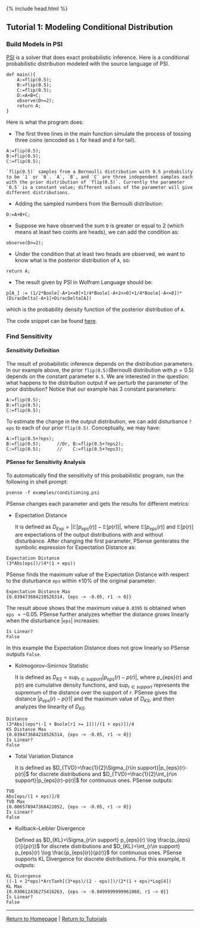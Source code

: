 {% include head.html %}
## Tutorial 1: Modeling Conditional Distribution

### Build Models in PSI

[PSI](http://psisolver.org) is a solver that does exact probabilistic inference. Here is a conditional probabilistic distribution modeled with the source language of PSI.
```{d}
def main(){
    A:=flip(0.5);
    B:=flip(0.5);
    C:=flip(0.5);
    D:=A+B+C;
    observe(D>=2);
    return A;
}
```
Here is what the program does:
  
* The first three lines in the main function simulate the process of tossing three coins (encoded as `1` for head and `0` for tail).
```{d}
A:=flip(0.5);
B:=flip(0.5);
C:=flip(0.5);
```
    `flip(0.5)` samples from a Bernoulli distribution with 0.5 probability to be `1` or `0`. `A`, `B`, and `C` are three independent samples each with the prior distribution of `flip(0.5)`. Currently the parameter `0.5` is a constant value; different values of the parameter will give different distributions.
* Adding the sampled numbers from the Bernoulli distribution:
```{d}
D:=A+B+C;
```
* Suppose we have observed the sum `D` is greater or equal to 2 (which means at least two coints are heads), we can add the condition as:
```{d}
observe(D>=2);
```
* Under the condition that at least two heads are observed, we want to know what is the posterior distribution of `A`, so:
```{d}
return A;
```

* The result given by PSI in Wolfram Language should be:
```
p[A_] := (1/2*Boole[-A+1<=0]+1/4*Boole[-A+2<=0]+1/4*Boole[-A<=0])*(DiracDelta[-A+1]+DiracDelta[A])
```
which is the probability density function of the posterior distribution of `A`.

The code snippet can be found [here](https://github.com/yekerr/PSense/blob/master/examples/conditioning.psi).



### Find Sensitivity 

#### *Sensitivity* Definition

The result of probabilistic inference depends on the distribution parameters. In our example above, the prior `flip(0.5)`(Bernoulli distribution with $p = 0.5$) depends on the constant parameter `0.5`. 
We are interested in the question: what happens to the distribution output if we perturb the parameter of the prior distibution?
Notice that our example has 3 constant parameters:
```{d}
A:=flip(0.5);
B:=flip(0.5);
C:=flip(0.5);
```
To estimate the change in the output distribution, we can add disturbance `?eps` to each of our prior `flip(0.5)`. Conceptually, we may have:
```{d}
A:=flip(0.5+?eps);
B:=flip(0.5);      //Or, B:=flip(0.5+?eps2);
C:=flip(0.5);      //    C:=flip(0.5+?eps3);
```

#### PSense for Sensitivity Analysis
To automatically find the sensitivity of this probabilistic program, run the following in shell prompt:
```{shell}
psense -f examples/conditioning.psi
```
PSense changes each parameter and gets the results for different metrics:

* Expectation Distance
    
    It is defined as $D_{Exp}=|\mathbb{E}[p_{eps}(r)]-\mathbb{E}[p(r)]|$, where
$\mathbb{E}[p_{eps}(r)]$ and $\mathbb{E}[p(r)]$ are expectations of the output distributions with and without disturbance. After changing the first parameter, PSense genterates the symbolic expression for Expectation Distance as:
```
Expectation Distance
(3*Abs[eps])/(4*(1 + eps))
```
PSense finds the maximum value of the Expectation Distance with respect to the disturbance `eps` within $\pm 10\%$ of the original parameter: 
```
Expectation Distance Max
{0.039473684210526314, {eps -> -0.05, r1 -> 0}}
```
The result above shows that the maximum value `0.0395` is obtained when `eps` $= -0.05$.
PSense further analyzes whether the distance grows linearly when the disturbance |`eps`| increases:
```
Is Linear?
False
```
In this example the Expectation Distance does not grow linearly so PSense outputs `False`.

* Kolmogorov–Smirnov Statistic

    It is defined as $D_{KS}=\sup_{r\in support}|p_{eps}(r)-p(r)|$, where p_{eps}(r) and p(r) are cumulative density functions, and $\sup_{r\in support}$ represents the supremum of the distance over the support of $r$. PSense gives the distance $|p_{eps}(r)-p(r)|$ and the maximum value of $D_{KS}$, and then analyzes the linearity of $D_{KS}$.
```
Distance
(3*Abs[(eps*(-1 + Boole[r1 >= 1]))/(1 + eps)])/4
KS Distance Max
{0.039473684210526314, {eps -> -0.05, r1 -> 0}}
Is Linear?
False
```

* Total Variation Distance
    
    It is defined as $D_{TVD}=\frac{1}{2}\Sigma_{r\in support}|p_{eps}(r)-p(r)|$ for discrete distributions and $D_{TVD}=\frac{1}{2}\int_{r\in support}|p_{eps}(r)-p(r)|$ for continuous ones. PSense outputs:
```
TVD
Abs[eps/(1 + eps)]/8
TVD Max
{0.006578947368421052, {eps -> -0.05, r1 -> 0}}
Is Linear?
False
```

* Kullback–Leibler Divergence
    
    Defined as 
    $D_{KL}=\Sigma_{r\in support} p_{eps}(r) \log \frac{p_{eps}(r)}{p(r)}$ for discrete distributions and $D_{KL}=\int_{r\in support} p_{eps}(r) \log \frac{p_{eps}(r)}{p(r)}$ for continuous ones. PSense supports KL Divergence for discrete distributions. For this example, it outputs:
```
KL Divergence
((-1 + 2*eps)*ArcTanh[(3*eps)/(2 - eps)])/(2*(1 + eps)*Log[4])
KL Max
{0.030612436275416263, {eps -> -0.0499999999961868, r1 -> 0}}
Is Linear?
False
```
    
***
[Return to Homepage](index.html) | [Return to Tutorials](tutorial.html)